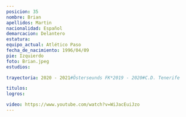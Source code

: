 ```yaml
---
posicion: 35
nombre: Brian
apellidos: Martin
nacionalidad: Español
demarcacion: Delantero
estatura: 
equipo_actual: Atlético Paso
fecha_de_nacimiento: 1996/04/09
pie: Izquierdo
foto: Brian.jpeg
estudios:

trayectoria: 2020 - 2021#Österseunds FK*2019 - 2020#C.D. Tenerife

titulos:
logros:

video: https://www.youtube.com/watch?v=WiJacEuiJzo
---
```


